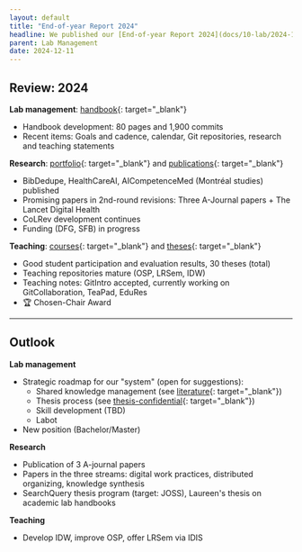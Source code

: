 ```yaml
---
layout: default
title: "End-of-year Report 2024"
headline: We published our [End-of-year Report 2024](docs/10-lab/2024-12-11-end-of-year-report-2024.html)
parent: Lab Management
date: 2024-12-11
---
```


## Review: 2024

**Lab management**: [handbook](https://digital-work-lab.github.io/handbook/){: target="_blank"}
- Handbook development: 80 pages and 1,900 commits
- Recent items: Goals and cadence, calendar, Git repositories, research and teaching statements

**Research**: [portfolio](https://digital-work-lab.github.io/handbook/docs/20-research/25-projects-gantt){: target="_blank"} and [publications](https://digital-work-lab.github.io/handbook/docs/20-research/29-publications.html){: target="_blank"}
- BibDedupe, HealthCareAI, AICompetenceMed (Montréal studies) published
- Promising papers in 2nd-round revisions: Three A-Journal papers + The Lancet Digital Health
- CoLRev development continues
- Funding (DFG, SFB) in progress

**Teaching**: [courses](https://digital-work-lab.github.io/handbook/docs/30-teaching/32_courses/){: target="_blank"} and  [theses](https://digital-work-lab.github.io/theses/docs/completed.html){: target="_blank"}
- Good student participation and evaluation results, 30 theses (total)
- Teaching repositories mature (OSP, LRSem, IDW)
- Teaching notes: GitIntro accepted, currently working on GitCollaboration, TeaPad, EduRes 
- 🏆 Chosen-Chair Award

<!--
---
## Hands-on: SOP Update

**Objective:** Revise the Standard Operating Procedures ([SOP](https://digital-work-lab.github.io/handbook/docs/10-lab/10_processes/10.04.sop.html){: target="_blank"}) to better align with our team's needs and goals.

1. Take notes on challenges, best practices and ideas on *how we work*
2. Read the current [SOP](https://digital-work-lab.github.io/handbook/docs/10-lab/10_processes/10.04.sop.html){: target="_blank"} 
3. Discuss how we should organize them, complement, remove, or adapt current items.

**Outcome**: Revisions of the SOP.
-->

---

## Outlook

**Lab management**
- Strategic roadmap for our "system" (open for suggestions):
	- Shared knowledge management (see [literature](https://digital-work-lab.github.io/handbook/docs/20-research/22-literature.html){: target="_blank"})
	- Thesis process (see [thesis-confidential](https://github.com/digital-work-lab/theses-confidential){: target="_blank"})
	- Skill development (TBD)
	- Labot
- New position (Bachelor/Master)

**Research**
- Publication of 3 A-journal papers
- Papers in the three streams: digital work practices, distributed organizing, knowledge synthesis
- SearchQuery thesis program (target: JOSS), Laureen's thesis on academic lab handbooks

**Teaching**
- Develop IDW, improve OSP, offer LRSem via IDIS
